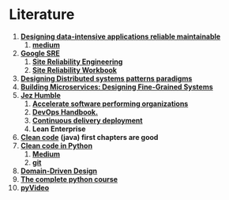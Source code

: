 # Literature

1. [**Designing data-intensive applications reliable maintainable**](https://www.amazon.com/Designing-Data-Intensive-Applications-Reliable-Maintainable/dp/1449373321)
   1. [**medium**](https://medium.com/@m\_mcclarty/tech-book-talk-designing-data-intensive-applications-eb4908f2f6d6)
2. [**Google SRE**](https://landing.google.com/sre/books/)
   1. [**Site Reliability Engineering**](https://www.amazon.com/dp/149192912X?psc=1\&pf\_rd\_p=0c07d3ef-dd9a-4ce4-8daa-7b9b90db3048\&pf\_rd\_r=F4QGSBSPA6DJJCX10WXK\&pd\_rd\_wg=RfKM8\&pd\_rd\_i=149192912X\&pd\_rd\_w=khBYM\&pd\_rd\_r=5bd80e38-7a30-41bb-ae0e-25a91dd1cb3d\&ref\_=pd\_luc\_rh\_crh\_rh\_sbs\_sem\_01\_03\_t\_ttl\_lh)
   2. [**Site Reliability Workbook**](https://www.amazon.com/Site-Reliability-Workbook-Practical-Implement/dp/1492029505/ref=sr\_1\_1?dchild=1\&keywords=The+Site+Reliability+Workbook\&link\_code=qs\&qid=1598257953\&sr=8-1\&tag=amznsearchff-20)
3. [**Designing Distributed systems patterns paradigms**](https://www.amazon.com/Designing-Distributed-Systems-Patterns-Paradigms/dp/1491983647)
4. [**Building Microservices: Designing Fine-Grained Systems** ](https://www.amazon.com/dp/1491950358/?coliid=I1H3OSVXC7XRBL\&colid=300M9JC4311P3\&psc=0\&ref\_=lv\_ov\_lig\_dp\_it)
5. [**Jez Humble**](https://www.amazon.com/Jez-Humble/e/B003SNGS8E/ref=dp\_byline\_cont\_pop\_book\_2)
   1. [**Accelerate software performing organizations** ](https://www.amazon.com/Accelerate-Software-Performing-Technology-Organizations/dp/1942788339/ref=tmm\_pap\_swatch\_0?\_encoding=UTF8\&qid=\&sr=)
   2. [**DevOps Handbook.**](https://www.amazon.com/DevOps-Handbook-World-Class-Reliability-Organizations/dp/1942788002/ref=tmm\_pap\_swatch\_0?\_encoding=UTF8\&qid=\&sr=)
   3. [**Continuous delivery deployment** ](https://www.amazon.com/Continuous-Delivery-Deployment-Automation-Addison-Wesley-dp-0321601912/dp/0321601912/ref=mt\_other?\_encoding=UTF8\&me=\&qid=)
   4. **Lean Enterprise**
6. [**Clean code**](https://www.amazon.com/Clean-Code-Handbook-Software-Craftsmanship/dp/0132350882) **(java) first chapters are good**
7. [**Clean code in Python**](https://www.packtpub.com/product/clean-code-in-python/9781788835831)
   1. [**Medium**](https://medium.com/@m\_mcclarty/tech-book-talk-clean-code-in-python-aa2c92c6564f)
   2. [**git**](https://github.com/zedr/clean-code-python)
8. [**Domain-Driven Design**](https://www.amazon.com/Domain-Driven-Design-Reference-Definitions-Summaries/dp/1457501198/ref=pd\_cart\_crc\_cko\_mrai\_1\_1/146-7136232-7217867?\_encoding=UTF8\&pd\_rd\_i=1457501198\&pd\_rd\_r=e0b19e54-c0c3-4ad1-abd0-eff99f815aee\&pd\_rd\_w=TP8KJ\&pd\_rd\_wg=ompBT\&pf\_rd\_p=77f3805b-bff9-40ee-9688-bcdb2cd9e197\&pf\_rd\_r=1WF281MJHVQYG506PTRX\&psc=1\&refRID=1WF281MJHVQYG506PTRX)
9. [**The complete python course** ](https://www.packtpub.com/product/the-complete-python-course-video/9781839217289)
10. [**pyVideo**](https://pyvideo.org/)
